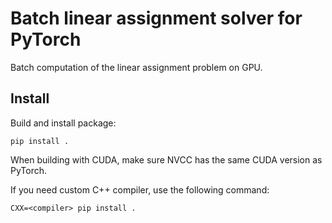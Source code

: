 # Batch linear assignment solver for PyTorch
Batch computation of the linear assignment problem on GPU.

## Install
Build and install package:
```
pip install .
```

When building with CUDA, make sure NVCC has the same CUDA version as PyTorch.

If you need custom C++ compiler, use the following command:
```
CXX=<compiler> pip install .
```
